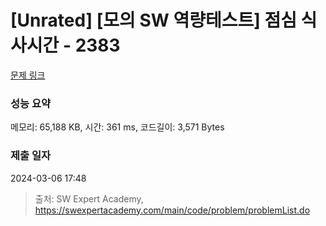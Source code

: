 # [Unrated] [모의 SW 역량테스트] 점심 식사시간 - 2383 

[문제 링크](https://swexpertacademy.com/main/code/problem/problemDetail.do?contestProbId=AV5-BEE6AK0DFAVl) 

### 성능 요약

메모리: 65,188 KB, 시간: 361 ms, 코드길이: 3,571 Bytes

### 제출 일자

2024-03-06 17:48



> 출처: SW Expert Academy, https://swexpertacademy.com/main/code/problem/problemList.do